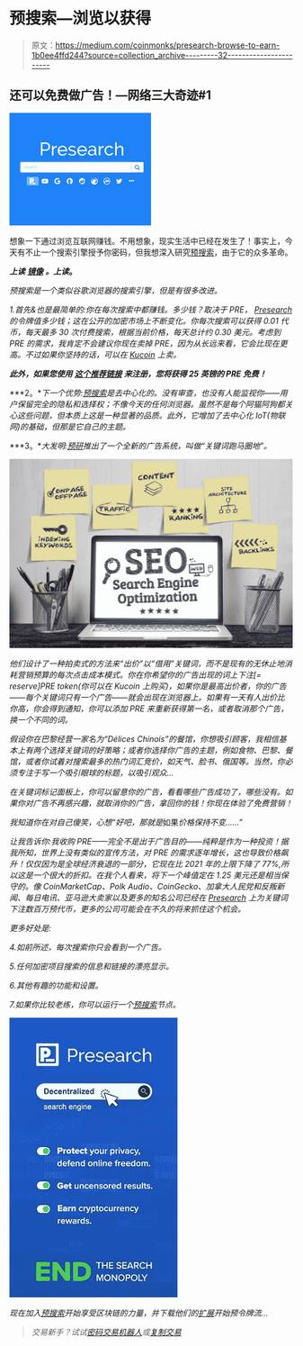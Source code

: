 # 预搜索—浏览以获得

> 原文：<https://medium.com/coinmonks/presearch-browse-to-earn-1b0ee4ffd244?source=collection_archive---------32----------------------->

## 还可以免费做广告！—网络三大奇迹#1

![](img/5dc0bdb1d46c665edea0b93663b07fe1.png)

想象一下通过浏览互联网赚钱。不用想象，现实生活中已经在发生了！事实上，今天有不止一个搜索引擎授予你密码，但我想深入研究[预搜索](https://presearch.com/signup?rid=3651041)，由于它的众多革命。

***上读*** [***镜像***](https://mirror.xyz/0xAEF7C59DE837249D696289A19Dd0DC029Dee0fcD/wpmxF4QTHVZNtHd2QhjkOvIF4TIiXKugQ-vhapfc2Jo) ***。上读***[](https://app.subsocial.network/7228/presearch-browse-to-earn-34832)****。****

*预搜索是一个类似谷歌浏览器的搜索引擎，但是有很多改进。*

*1.首先&也是最简单的:你在每次搜索中都赚钱。多少钱？取决于 PRE， [Presearch](https://presearch.com/signup?rid=3651041) 的令牌值多少钱；这在公开的加密市场上不断变化。你每次搜索可以获得 0.01 代币，每天最多 30 次付费搜索，根据当前价格，每天总计约 0.30 美元。考虑到 PRE 的需求，我肯定不会建议你现在卖掉 PRE，因为从长远来看，它会比现在更高。不过如果你坚持的话，可以在 [Kucoin](https://www.kucoin.com/ucenter/signup?rcode=rJZ2FP6) 上卖。*

***此外，如果您使用** [**这个推荐链接**](https://presearch.com/signup?rid=3651041) **来注册，您将获得 25 英镑的 PRE 免费！***

***2。**下一个优势:[预搜索](https://presearch.com/signup?rid=3651041)是去中心化的。没有审查，也没有人能监视你——用户保留完全的隐私和选择权；不像今天的任何浏览器。虽然不是每个阿猫阿狗都关心这些问题，但本质上这是一种显著的品质。此外，它增加了去中心化 IoT(物联网)的基础，但那是它自己的主题。*

***3。**大发明:[预研](https://presearch.com/signup?rid=3651041)推出了一个全新的广告系统，叫做“关键词跑马圈地”。*

*![](img/519dd0ad7c78507a2d14cf97eab13fb4.png)*

*他们设计了一种拍卖式的方法来“出价”以“借用”关键词，而不是现有的无休止地消耗营销预算的每次点击成本模式。你在你希望你的广告出现的词上下注[= reserve]PRE token(你可以在 Kucoin 上购买)，如果你是最高出价者，你的广告——每个关键词只有一个广告——就会出现在浏览器上。如果有一天有人出价比你高，你会得到通知，你可以添加 PRE 来重新获得第一名，或者取消那个广告，换一个不同的词。*

*假设你在巴黎经营一家名为“Délices Chinois”的餐馆，你想吸引顾客，我相信基本上有两个选择关键词的好策略；或者你选择你广告的主题，例如食物、巴黎、餐馆，或者你试着对搜索最多的热门词汇竞价，如天气、脸书、俄国等。当然，你必须专注于写一个吸引眼球的标题，以吸引观众…*

*在关键词标记面板上，你可以留意你的广告，看看哪些广告成功了，哪些没有。如果你对广告不再感兴趣，就取消你的广告，拿回你的钱！你现在体验了免费营销！*

*我知道你在对自己傻笑，心想“好吧，那就是*如果*价格保持不变……”*

*让我告诉你:我收购 PRE——完全不是出于广告目的——纯粹是作为一种投资！据我所知，世界上没有类似的宣传方法，对 PRE 的需求逐年增长，这也导致价格飙升！仅仅因为是全球经济衰退的一部分，它现在比 2021 年的上限下降了 77%,所以这是一个很大的折扣。在我个人看来，将下一个峰值定在 1.25 美元还是相当保守的。像 CoinMarketCap、Polk Audio、CoinGecko、加拿大人民党和反叛新闻、每日电讯、亚马逊大卖家以及更多的知名公司已经在 [Presearch](https://presearch.com/signup?rid=3651041) 上为关键词下注数百万预代币，更多的公司可能会在不久的将来抓住这个机会。*

*更多好处是:*

*4.如前所述，每次搜索你只会看到一个广告。*

*5.任何加密项目搜索的信息和链接的漂亮显示。*

*6.其他有趣的功能和设置。*

*7.如果你比较老练，你可以运行一个[预搜索](https://presearch.com/signup?rid=3651041)节点。*

*![](img/e127020a7110d2276260522fd18d2db5.png)*

*现在加入[预搜索](https://presearch.com/signup?rid=3651041)开始享受区块链的力量，并下载他们的[扩展](https://chrome.google.com/webstore/detail/presearchorg-search-exten/inpoelmimmiplkcldmdljiboidfkcfbh?hl=en-US)开始预令牌流…*

> *交易新手？试试[密码交易机器人](/coinmonks/crypto-trading-bot-c2ffce8acb2a)或[复制交易](/coinmonks/top-10-crypto-copy-trading-platforms-for-beginners-d0c37c7d698c)*